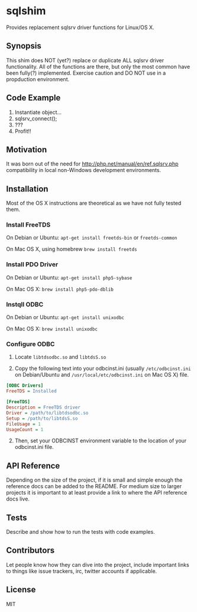 # sqlshim
Provides replacement sqlsrv driver functions for Linux/OS X.


## Synopsis

This shim does NOT (yet?) replace or duplicate ALL sqlsrv driver functionality.
All of the functions are there, but only the most common have been fully(?)
implemented. Exercise caution and DO NOT use in a propduction environment.


## Code Example

1. Instantiate object...
2. sqlsrv_connect();
3. ???
4. Profit!!


## Motivation

It was born out of the need for <http://php.net/manual/en/ref.sqlsrv.php>
compatibility in local non-Windows development environments.


## Installation
Most of the OS X instructions are theoretical as we have not fully tested them.

### Install FreeTDS

On Debian or Ubuntu:
```apt-get install freetds-bin``` or ```freetds-common```

On Mac OS X, using homebrew
```brew install freetds```


### Install PDO Driver

On Debian or Ubuntu:
```apt-get install php5-sybase```

On Mac OS X:
```brew install php5-pdo-dblib```

### Instqll ODBC

On Debian or Ubuntu:
```apt-get install unixodbc```

On Mac OS X:
```brew install unixodbc```


### Configure ODBC

1. Locate ```libtdsodbc.so``` and ```libtdsS.so```

1. Copy the following text into your odbcinst.ini (usually ```/etc/odbcinst.ini``` on Debian/Ubuntu and ```/usr/local/etc/odbcinst.ini``` on Mac OS X) file.

```ini
[ODBC Drivers]
FreeTDS = Installed

[FreeTDS]
Description = FreeTDS driver
Driver = /path/to/libtdsodbc.so
Setup = /path/to/libtdsS.so
FileUsage = 1
UsageCount = 1
```

2. Then, set your ODBCINST environment variable to the location of your odbcinst.ini file.


## API Reference

Depending on the size of the project, if it is small and simple enough the reference docs can be added to the README. For medium size to larger projects it is important to at least provide a link to where the API reference docs live.

## Tests

Describe and show how to run the tests with code examples.

## Contributors

Let people know how they can dive into the project, include important links to things like issue trackers, irc, twitter accounts if applicable.

## License

MIT